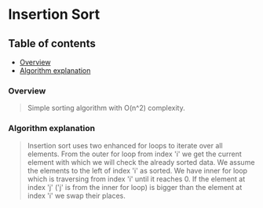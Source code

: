 # Insertion Sort

## Table of contents

* [Overview](#overview)
* [Algorithm explanation](#algorithm-explanation)

### Overview

> Simple sorting algorithm with O(n^2) complexity.

### Algorithm explanation

> Insertion sort uses two enhanced for loops to iterate over all elements.
> From the outer for loop from index 'i' we get the current element with which
> we will check the already sorted data. We assume the elements to the left
> of index 'i' as sorted. We have inner for loop which is traversing from
> index 'i' until it reaches 0. If the element at index 'j'
> ('j' is from the inner for loop) is bigger than the element at
> index 'i' we swap their places.

